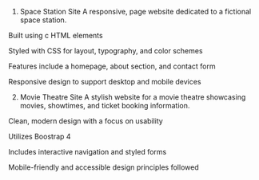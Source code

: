 1. Space Station Site
A responsive, page website dedicated to a fictional space station.

Built using c HTML elements

Styled with CSS for layout, typography, and color schemes

Features include a homepage, about section, and contact form

Responsive design to support desktop and mobile devices

2. Movie Theatre Site
A stylish website for a movie theatre showcasing movies, showtimes, and ticket booking information.

Clean, modern design with a focus on usability

Utilizes Boostrap 4

Includes interactive navigation and styled forms

Mobile-friendly and accessible design principles followed
